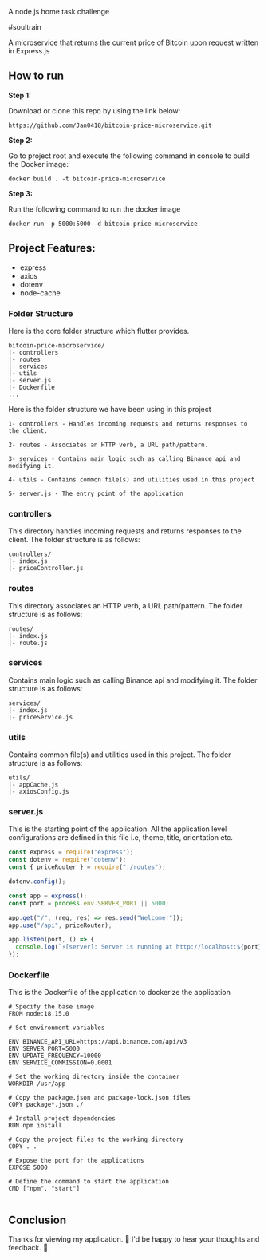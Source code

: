 A node.js home task challenge

#soultrain

A microservice that returns the current price of Bitcoin upon request written in Express.js

## How to run

**Step 1:**

Download or clone this repo by using the link below:

```
https://github.com/Jan0418/bitcoin-price-microservice.git
```

**Step 2:**

Go to project root and execute the following command in console to build the Docker image:

```
docker build . -t bitcoin-price-microservice
```

**Step 3:**

Run the following command to run the docker image

```
docker run -p 5000:5000 -d bitcoin-price-microservice
```

## Project Features:

- express
- axios
- dotenv
- node-cache

### Folder Structure

Here is the core folder structure which flutter provides.

```
bitcoin-price-microservice/
|- controllers
|- routes
|- services
|- utils
|- server.js
|- Dockerfile
...
```

Here is the folder structure we have been using in this project

```
1- controllers - Handles incoming requests and returns responses to the client.

2- routes - Associates an HTTP verb, a URL path/pattern.

3- services - Contains main logic such as calling Binance api and modifying it.

4- utils - Contains common file(s) and utilities used in this project

5- server.js - The entry point of the application
```

### controllers

This directory handles incoming requests and returns responses to the client. The folder structure is as follows:

```
controllers/
|- index.js
|- priceController.js
```

### routes

This directory associates an HTTP verb, a URL path/pattern. The folder structure is as follows:

```
routes/
|- index.js
|- route.js
```

### services

Contains main logic such as calling Binance api and modifying it. The folder structure is as follows:

```
services/
|- index.js
|- priceService.js
```

### utils

Contains common file(s) and utilities used in this project. The folder structure is as follows:

```
utils/
|- appCache.js
|- axiosConfig.js
```

### server.js

This is the starting point of the application. All the application level configurations are defined in this file i.e, theme, title, orientation etc.

```javascript
const express = require("express");
const dotenv = require("dotenv");
const { priceRouter } = require("./routes");

dotenv.config();

const app = express();
const port = process.env.SERVER_PORT || 5000;

app.get("/", (req, res) => res.send("Welcome!"));
app.use("/api", priceRouter);

app.listen(port, () => {
  console.log(`⚡️[server]: Server is running at http://localhost:${port}`);
});
```

### Dockerfile

This is the Dockerfile of the application to dockerize the application

```
# Specify the base image
FROM node:18.15.0

# Set environment variables

ENV BINANCE_API_URL=https://api.binance.com/api/v3
ENV SERVER_PORT=5000
ENV UPDATE_FREQUENCY=10000
ENV SERVICE_COMMISSION=0.0001

# Set the working directory inside the container
WORKDIR /usr/app

# Copy the package.json and package-lock.json files
COPY package*.json ./

# Install project dependencies
RUN npm install

# Copy the project files to the working directory
COPY . .

# Expose the port for the applications
EXPOSE 5000

# Define the command to start the application
CMD ["npm", "start"]


```

## Conclusion

Thanks for viewing my application. 🙏
I'd be happy to hear your thoughts and feedback. 🙂

